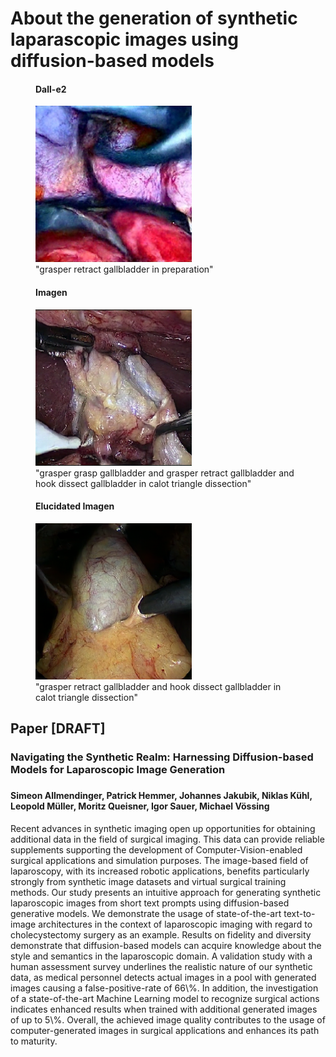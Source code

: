<link href="style.css" rel="stylesheet"/>

<h1>About the generation of synthetic laparascopic images using diffusion-based models</h1>

<div class="row">
  <figure>
    <h4>Dall-e2</h4>
    <img src="./assets/Dalle2/dalle2_3_T45-grasper%20retract%20gallbladder%20in%20preparation.png" alt="Dall-e2_3_CholecT45" width='250'>
    <figcaption>"grasper retract gallbladder in preparation"</figcaption>
  </figure>
  <figure>
    <h4>Imagen</h4>
    <img src="./assets/Imagen/Imagen_7_T45-grasper%20grasp%20gallbladder%20and%20grasper%20retract%20gallbladder%20and%20hook%20dissect%20gallbladder%20in%20calot%20triangle%20dissection.png" alt="Imagen_7_CholecT45" width='250'>
    <figcaption>"grasper grasp gallbladder and grasper retract gallbladder and hook dissect gallbladder in calot triangle dissection"</figcaption>
  </figure>
  <figure>
    <h4>Elucidated Imagen</h4>
    <img src="./assets/EluciatedImagen/ElucidatedImagen_5_T45-grasper%20retract%20gallbladder%20and%20grasper%20retract%20omentum%20and%20hook%20dissect%20omentum%20in%20calot%20triangle%20dissection.png" alt="Dall-e2" width='250'>
    <figcaption>"grasper retract gallbladder and hook dissect gallbladder in calot triangle dissection"</figcaption>
  </figure>
</div>



<h2>Paper [DRAFT]</h2>

<h3> Navigating the Synthetic Realm: Harnessing Diffusion-based Models for Laparoscopic Image Generation <h3>

<h4>Simeon Allmendinger, Patrick Hemmer, Johannes Jakubik, Niklas Kühl, Leopold Müller, Moritz Queisner, Igor Sauer, Michael Vössing </h4>

<p> Recent advances in synthetic imaging open up opportunities for obtaining additional data in the field of surgical imaging. This data can provide reliable supplements supporting the development of Computer-Vision-enabled surgical applications and simulation purposes. The image-based field of laparoscopy, with its increased robotic applications, benefits particularly strongly from synthetic image datasets and virtual surgical training methods. Our study presents an intuitive approach for generating synthetic laparoscopic images from short text prompts using diffusion-based generative models. We demonstrate the usage of state-of-the-art text-to-image architectures in the context of laparoscopic imaging with regard to cholecystectomy surgery as an example. Results on fidelity and diversity demonstrate that diffusion-based models can acquire knowledge about the style and semantics in the laparoscopic domain. A validation study with a human assessment survey underlines the realistic nature of our synthetic data, as medical personnel detects actual images in a pool with generated images causing a false-positive-rate of 66\%. In addition, the investigation of a state-of-the-art Machine Learning model to recognize surgical actions indicates enhanced results when trained with additional generated images of up to 5\%. Overall, the achieved image quality contributes to the usage of computer-generated images in surgical applications and enhances its path to maturity.</p>

